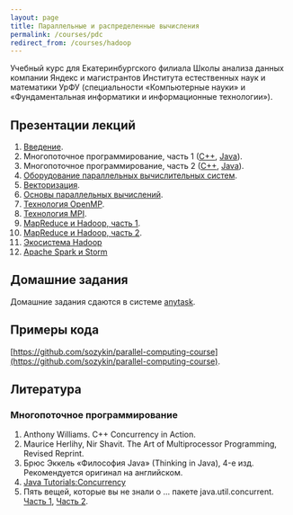 ```yaml
---
layout: page
title: Параллельные и распределенные вычисления
permalink: /courses/pdc
redirect_from: /courses/hadoop
---
```


Учебный курс для Екатеринбургского филиала Школы анализа данных компании Яндекс и магистрантов Института естественных наук и математики УрФУ (специальности «Компьютерные науки» и «Фундаментальная информатики и информационные технологии»).

## Презентации лекций

1. [Введение](/assets/presentations/hpc_course/00-Introduction.pdf).
2. Многопоточное программирование, часть 1 ([С++](/assets/presentations/hpc_course/01-ConcurrencyCPP.pdf), [Java](/assets/presentations/hpc_course/01-ConcurrencyJava.pdf)).
3. Многопоточное программирование, часть 2 ([С++](/assets/presentations/hpc_course/02-ConcurrencyCPP.pdf), [Java](/assets/presentations/hpc_course/02-ConcurrencyJava.pdf)).
4. [Оборудование параллельных вычислительных систем](/assets/presentations/hpc_course/03-Hardware.pdf).
5. [Векторизация](/assets/presentations/hpc_course/04-Vectorization.pdf).
6. [Основы параллельных вычислений](/assets/presentations/hpc_course/05-ParallelComputing.pdf).
7. [Технология OpenMP](https://yadi.sk/i/a_uaC4lHfiWTw).
8. [Технология MPI](https://yadi.sk/i/ogYp1MYgk48Ba).
9. [MapReduce и Hadoop, часть 1](https://yadi.sk/i/cVwxkgplk48Gq).
10. [MapReduce и Hadoop, часть 2](https://yadi.sk/i/LCT-aaq_k48NN).
11. [Экосистема Hadoop](https://yadi.sk/i/XSkdXgu8k48Rj)
12. [Apache Spark и Storm](https://yadi.sk/i/6TO_ZxcKk48TW)

## Домашние задания

Домашние задания сдаются в системе [anytask](https://anytask.org/course/320).

## Примеры кода

[https://github.com/sozykin/parallel-computing-course](https://github.com/sozykin/parallel-computing-course).

## Литература

### Многопоточное программирование

1. Anthony Williams. C++ Concurrency in Action.
2. Maurice Herlihy, Nir Shavit. The Art of Multiprocessor Programming, Revised Reprint.
3. Брюс Эккель «Философия Java» (Thinking in Java), 4-е изд. Рекомендуется оригинал на английском.
4. [Java Tutorials:Concurrency](http://docs.oracle.com/javase/tutorial/essential/concurrency/index.html)
5. Пять вещей, которые вы не знали о … пакете java.util.concurrent. [Часть 1](http://www.ibm.com/developerworks/ru/library/j-5things4/), [Часть 2](http://www.ibm.com/developerworks/ru/library/j-5things5/).
